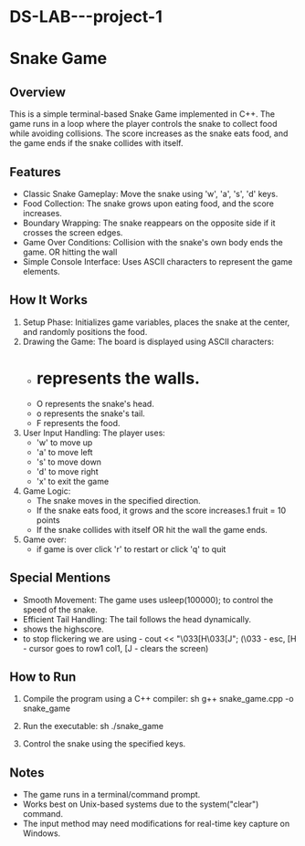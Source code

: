 # DS-LAB---project-1
# Snake Game

## Overview
This is a simple terminal-based Snake Game implemented in C++. The game runs in a loop where the player controls the snake to collect food while avoiding collisions. The score increases as the snake eats food, and the game ends if the snake collides with itself.

## Features
- Classic Snake Gameplay: Move the snake using 'w', 'a', 's', 'd' keys.
- Food Collection: The snake grows upon eating food, and the score increases.
- Boundary Wrapping: The snake reappears on the opposite side if it crosses the screen edges.
- Game Over Conditions: Collision with the snake's own body ends the game. OR hitting the wall
- Simple Console Interface: Uses ASCII characters to represent the game elements.

## How It Works
1. Setup Phase: Initializes game variables, places the snake at the center, and randomly positions the food.
2. Drawing the Game: The board is displayed using ASCII characters:
   - # represents the walls.
   - O represents the snake's head.
   - o represents the snake's tail.
   - F represents the food.
3. User Input Handling: The player uses:
   - 'w' to move up
   - 'a' to move left
   - 's' to move down
   - 'd' to move right
   - 'x' to exit the game
4. Game Logic:
   - The snake moves in the specified direction.
   - If the snake eats food, it grows and the score increases.1 fruit = 10 points
   - If the snake collides with itself OR hit the wall the game ends.
5. Game over:
   - if game is over click 'r' to restart or click 'q' to quit

## Special Mentions
- Smooth Movement: The game uses usleep(100000); to control the speed of the snake.
- Efficient Tail Handling: The tail follows the head dynamically.
- shows the highscore.
- to stop flickering we are using - cout << "\033[H\033[J"; (\033 - esc, [H - cursor goes to row1 col1, [J - clears the screen)

## How to Run
1. Compile the program using a C++ compiler:
   sh
   g++ snake_game.cpp -o snake_game
   
2. Run the executable:
   sh
   ./snake_game
   
3. Control the snake using the specified keys.

## Notes
- The game runs in a terminal/command prompt.
- Works best on Unix-based systems due to the system("clear") command.
- The input method may need modifications for real-time key capture on Windows.
